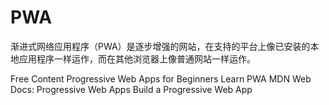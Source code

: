 # PWA

渐进式网络应用程序（PWA）是逐步增强的网站，在支持的平台上像已安装的本地应用程序一样运作，而在其他浏览器上像普通网站一样运作。

<ResourceGroupTitle>Free Content</ResourceGroupTitle>
<BadgeLink badgeText='Read' colorScheme="yellow" href='https://www.freecodecamp.org/news/what-are-progressive-web-apps/'>Progressive Web Apps for Beginners</BadgeLink>
<BadgeLink badgeText='Read' colorScheme="yellow" href='https://web.dev/learn/pwa/'>Learn PWA</BadgeLink>
<BadgeLink badgeText='Read' colorScheme="yellow" href='https://developer.mozilla.org/en-US/docs/Web/Progressive_web_apps/'>MDN Web Docs: Progressive Web Apps </BadgeLink>
<BadgeLink badgeText='Watch' href='https://www.youtube.com/watch?v=sFsRylCQblw'>Build a Progressive Web App</BadgeLink>
